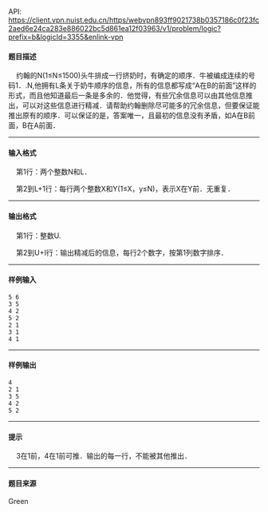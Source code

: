 API: https://client.vpn.nuist.edu.cn/https/webvpn893ff9021738b0357186c0f23fc2aed6e24ca283e886022bc5d861ea12f03963/v1/problem/logic?prefix=b&logicId=3355&enlink-vpn

#### 题目描述

    约翰的N(1≤N≤1500)头牛排成一行挤奶时，有确定的顺序．牛被编成连续的号码1．.N,他拥有L条关于奶牛顺序的信息，所有的信息都写成“A在B的前面”这样的形式，而且他知道最后一条是多余的．他觉得，有些冗余信息可以由其他信息推出，可以对这些信息进行精减．请帮助约翰删除尽可能多的冗余信息，但要保证能推出原有的顺序．可以保证的是，答案唯一，且最初的信息没有矛盾，如A在B前面，B在A前面．

---

#### 输入格式

    第1行：两个整数N和L．

    第2到L+1行：每行两个整数X和Y(1≤X，y≤N)，表示X在Y前．无重复．

---

#### 输出格式

    第1行：整数U.

    第2到U+I行：输出精减后的信息，每行2个数字，按第1列数字排序．

---

#### 样例输入
```
5 6
3 5
4 2
5 2
2 1
3 1
4 1
```

---

#### 样例输出
```
4
2 1
3 5
4 2
5 2
```

---

#### 提示

    3在1前，4在1前可推．输出的每一行，不能被其他推出．

---

#### 题目来源

Green